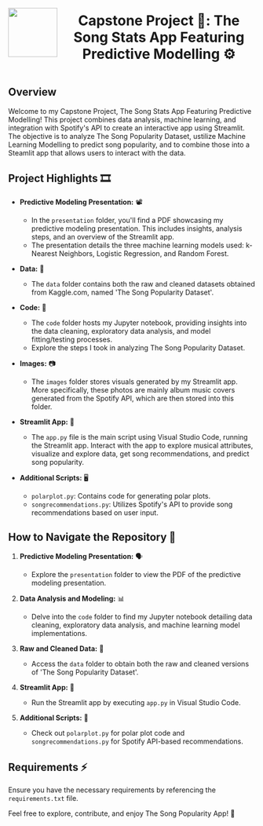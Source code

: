 <div style="display: flex; align-items: center; justify-content: center; text-align: center;">
  <img src="https://coursereport-s3-production.global.ssl.fastly.net/uploads/school/logo/219/original/CT_LOGO_NEW.jpg" width="100" style="margin-right: 10px;">
  <div>
    <h1><b>Capstone Project 🗿: The Song Stats App Featuring Predictive Modelling ⚙️
</b></h1>
  </div>
</div>

## Overview
Welcome to my Capstone Project, The Song Stats App Featuring Predictive Modelling! This project combines data analysis, machine learning, and integration with Spotify's API to create an interactive app using Streamlit. The objective is to analyze The Song Popularity Dataset, ustilize Machine Learning Modelling to predict song popularity, and to combine those into a Steamlit app that allows users to interact with the data.

## Project Highlights 🎞️
- **Predictive Modeling Presentation:** 📽️
  - In the `presentation` folder, you'll find a PDF showcasing my predictive modeling presentation. This includes insights, analysis steps, and an overview of the Streamlit app.
  - The presentation details the three machine learning models used: k-Nearest Neighbors, Logistic Regression, and Random Forest.

- **Data:** 🔢
  - The `data` folder contains both the raw and cleaned datasets obtained from Kaggle.com, named 'The Song Popularity Dataset'.

- **Code:** 📙
  - The `code` folder hosts my Jupyter notebook, providing insights into the data cleaning, exploratory data analysis, and model fitting/testing processes.
  - Explore the steps I took in analyzing The Song Popularity Dataset.

- **Images:** 📷
  - The `images` folder stores visuals generated by my Streamlit app. More specifically, these photos are mainly album music covers generated from the Spotify API, which are then stored into this folder. 

- **Streamlit App:** 📱
  - The `app.py` file is the main script using Visual Studio Code, running the Streamlit app. Interact with the app to explore musical attributes, visualize and explore data, get song recommendations, and predict song popularity.

- **Additional Scripts:** 🖥️
  - `polarplot.py`: Contains code for generating polar plots.
  - `songrecommendations.py`: Utilizes Spotify's API to provide song recommendations based on user input.

## How to Navigate the Repository 🧭
1. **Predictive Modeling Presentation:** 🗣️
   - Explore the `presentation` folder to view the PDF of the predictive modeling presentation.

2. **Data Analysis and Modeling:** 📊
   - Delve into the `code` folder to find my Jupyter notebook detailing data cleaning, exploratory data analysis, and machine learning model implementations.

3. **Raw and Cleaned Data:** 🔢
   - Access the `data` folder to obtain both the raw and cleaned versions of 'The Song Popularity Dataset'.

4. **Streamlit App:** 📲
   - Run the Streamlit app by executing `app.py` in Visual Studio Code.

5. **Additional Scripts:** 📝
   - Check out `polarplot.py` for polar plot code and `songrecommendations.py` for Spotify API-based recommendations.

## Requirements ⚡️
Ensure you have the necessary requirements by referencing the `requirements.txt` file.

Feel free to explore, contribute, and enjoy The Song Popularity App! 🎵
